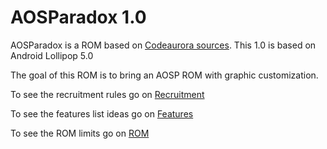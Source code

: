 AOSParadox 1.0
==============

AOSParadox is a ROM based on [Codeaurora sources](https://www.codeaurora.org/cgit/quic/la).
This 1.0 is based on Android Lollipop 5.0 

The goal of this ROM is to bring an AOSP ROM with graphic customization.

To see the recruitment rules go on [Recruitment](Recruitment.md)

To see the features list ideas go on [Features](Features.md)

To see the ROM limits go on [ROM](ROM.md)
